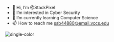 - 👋 Hi, I’m @StackPixel
- 👀 I’m interested in Cyber Security
- 🌱 I’m currently learning Computer Science
- 📫 How to reach me ssb44880@email.vccs.edu

![single-color](https://github.com/user-attachments/assets/7c750630-0a46-466f-8e2d-77cd0b8a71d4)

<!---
StackPixel/StackPixel is a ✨ special ✨ repository because its `README.md` (this file) appears on your GitHub profile.
You can click the Preview link to take a look at your changes.
--->
